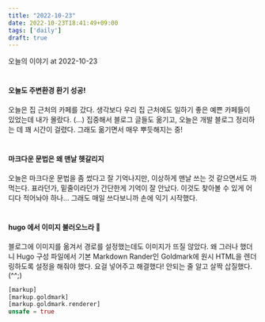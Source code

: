 ```yaml
---
title: "2022-10-23"
date: 2022-10-23T18:41:49+09:00
tags: ['daily']
draft: true
---
```


오늘의 이야기 at 2022-10-23
<!--more--> 

#
#### 오늘도 주변환경 환기 성공!
오늘은 집 근처의 카페를 갔다. 
생각보다 우리 집 근처에도 일하기 좋은 예쁜 카페들이 있었는데 내가 몰랐다. (...)
집중해서 블로그 글들도 옮기고, 오늘은 개발 블로그 정리하는 데 꽤 시간이 걸렸다.
그래도 옮기면서 매우 뿌듯해지는 중!


#
#### 마크다운 문법은 왜 맨날 헷갈리지
오늘은 마크다운 문법을 좀 썼다고 잘 기억나지만, 이상하게 맨날 쓰는 것 같으면서도 까먹는다.
표라던가, 밑줄이라던가 간단한게 기억이 잘 안났다. 
이것도 찾아볼 수 있게 어디다 적어놔야 하나...
그래도 매일 쓰다보니까 손에 익기 시작했다.


#
#### hugo 에서 이미지 불러오느라 🥲
블로그에 이미지를 옮겨서 경로를 설정했는데도 이미지가 뜨질 않았다.
왜 그러나 했더니 Hugo 구성 파일에서 기본 Markdown Rander인 Goldmark에 원시 HTML을 렌더링하도록 설정을 해줘야 했다.
요걸 넣어주고 해결했다! 안되는 줄 알고 살짝 삽질했다. (^^;)
```rust
[markup]
[markup.goldmark]
[markup.goldmark.renderer]
unsafe = true
```
